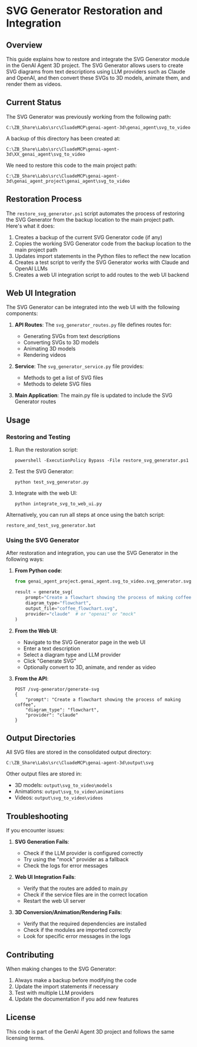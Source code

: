 # SVG Generator Restoration and Integration

## Overview

This guide explains how to restore and integrate the SVG Generator module in the GenAI Agent 3D project. The SVG Generator allows users to create SVG diagrams from text descriptions using LLM providers such as Claude and OpenAI, and then convert these SVGs to 3D models, animate them, and render them as videos.

## Current Status

The SVG Generator was previously working from the following path:
```
C:\ZB_Share\Labs\src\CluadeMCP\genai-agent-3d\genai_agent\svg_to_video
```

A backup of this directory has been created at:
```
C:\ZB_Share\Labs\src\CluadeMCP\genai-agent-3d\XX_genai_agent\svg_to_video
```

We need to restore this code to the main project path:
```
C:\ZB_Share\Labs\src\CluadeMCP\genai-agent-3d\genai_agent_project\genai_agent\svg_to_video
```

## Restoration Process

The `restore_svg_generator.ps1` script automates the process of restoring the SVG Generator from the backup location to the main project path. Here's what it does:

1. Creates a backup of the current SVG Generator code (if any)
2. Copies the working SVG Generator code from the backup location to the main project path
3. Updates import statements in the Python files to reflect the new location
4. Creates a test script to verify the SVG Generator works with Claude and OpenAI LLMs
5. Creates a web UI integration script to add routes to the web UI backend

## Web UI Integration

The SVG Generator can be integrated into the web UI with the following components:

1. **API Routes**: The `svg_generator_routes.py` file defines routes for:
   - Generating SVGs from text descriptions
   - Converting SVGs to 3D models
   - Animating 3D models
   - Rendering videos

2. **Service**: The `svg_generator_service.py` file provides:
   - Methods to get a list of SVG files
   - Methods to delete SVG files

3. **Main Application**: The main.py file is updated to include the SVG Generator routes

## Usage

### Restoring and Testing

1. Run the restoration script:
   ```
   powershell -ExecutionPolicy Bypass -File restore_svg_generator.ps1
   ```

2. Test the SVG Generator:
   ```
   python test_svg_generator.py
   ```

3. Integrate with the web UI:
   ```
   python integrate_svg_to_web_ui.py
   ```

Alternatively, you can run all steps at once using the batch script:
```
restore_and_test_svg_generator.bat
```

### Using the SVG Generator

After restoration and integration, you can use the SVG Generator in the following ways:

1. **From Python code**:
   ```python
   from genai_agent_project.genai_agent.svg_to_video.svg_generator.svg_generator import generate_svg
   
   result = generate_svg(
       prompt="Create a flowchart showing the process of making coffee",
       diagram_type="flowchart",
       output_file="coffee_flowchart.svg",
       provider="claude"  # or "openai" or "mock"
   )
   ```

2. **From the Web UI**:
   - Navigate to the SVG Generator page in the web UI
   - Enter a text description
   - Select a diagram type and LLM provider
   - Click "Generate SVG"
   - Optionally convert to 3D, animate, and render as video

3. **From the API**:
   ```
   POST /svg-generator/generate-svg
   {
       "prompt": "Create a flowchart showing the process of making coffee",
       "diagram_type": "flowchart",
       "provider": "claude"
   }
   ```

## Output Directories

All SVG files are stored in the consolidated output directory:
```
C:\ZB_Share\Labs\src\CluadeMCP\genai-agent-3d\output\svg
```

Other output files are stored in:
- 3D models: `output\svg_to_video\models`
- Animations: `output\svg_to_video\animations`
- Videos: `output\svg_to_video\videos`

## Troubleshooting

If you encounter issues:

1. **SVG Generation Fails**:
   - Check if the LLM provider is configured correctly
   - Try using the "mock" provider as a fallback
   - Check the logs for error messages

2. **Web UI Integration Fails**:
   - Verify that the routes are added to main.py
   - Check if the service files are in the correct location
   - Restart the web UI server

3. **3D Conversion/Animation/Rendering Fails**:
   - Verify that the required dependencies are installed
   - Check if the modules are imported correctly
   - Look for specific error messages in the logs

## Contributing

When making changes to the SVG Generator:

1. Always make a backup before modifying the code
2. Update the import statements if necessary
3. Test with multiple LLM providers
4. Update the documentation if you add new features

## License

This code is part of the GenAI Agent 3D project and follows the same licensing terms.
